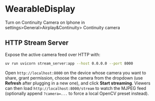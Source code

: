 # WearableDisplay

Turn on Continuity Camera on Iphone in settings>General>Airplay&Continuity> Continuity camera

## HTTP Stream Server

Expose the active camera feed over HTTP with:

```bash
uv run uvicorn stream_server:app --host 0.0.0.0 --port 8000
```

Open `http://localhost:8000` on the device whose camera you want to share,
grant permission, choose the camera from the dropdown (use **Refresh** after
plugging in a new one), and click **Start streaming**. Viewers can then load
`http://localhost:8000/stream` to watch the MJPEG feed (optionally append
`?camera=...` to force a local OpenCV preset instead).
